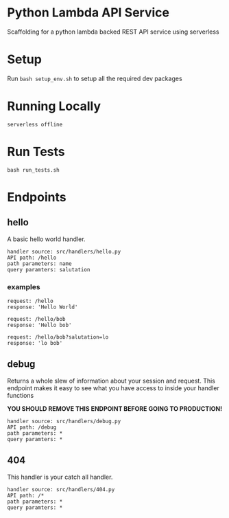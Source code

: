 Python Lambda API Service
===

Scaffolding for a python lambda backed REST API service using serverless

# Setup

Run `bash setup_env.sh` to setup all the required dev packages

# Running Locally

```
serverless offline
```

# Run Tests

```
bash run_tests.sh
```

# Endpoints

## hello

A basic hello world handler.

```
handler source: src/handlers/hello.py
API path: /hello
path parameters: name
query paramters: salutation
```

### examples

```
request: /hello
response: 'Hello World'
```

```
request: /hello/bob
response: 'Hello bob'
```

```
request: /hello/bob?salutation=lo
response: 'lo bob'
```

## debug

Returns a whole slew of information about your session and request. This endpoint makes it easy to see what you have access to inside your handler functions

**YOU SHOULD REMOVE THIS ENDPOINT BEFORE GOING TO PRODUCTION!**

```
handler source: src/handlers/debug.py
API path: /debug
path parameters: *
query paramters: *
```

## 404

This handler is your catch all handler.

```
handler source: src/handlers/404.py
API path: /*
path parameters: *
query paramters: *
```

